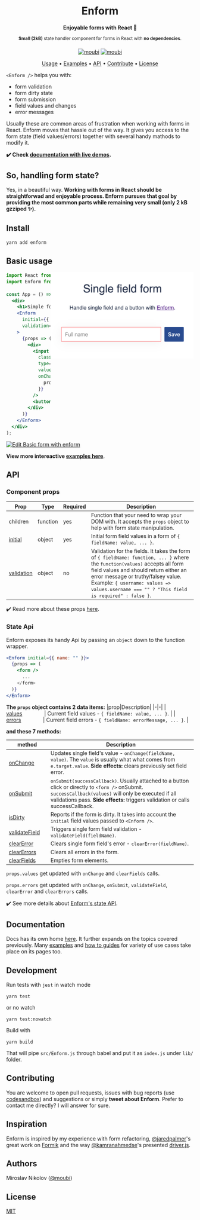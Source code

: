 <div align="center">
<h1>Enform</h1>

**Enjoyable forms with React 🍿**

<sup>**Small (2kB)** state handler component for forms in React with **no dependencies**.</sup>

[![moubi](https://img.shields.io/npm/v/enform?style=flat-square)](https://www.npmjs.com/package/enform) [![moubi](https://img.shields.io/github/license/moubi/enform?style=flat-square)](LICENSE)

[Usage](docs/index.md#basic-form-field-and-a-button) • [Examples](docs/index.md) • [API](docs/index.md#api) • [Contribute](#contributing) • [License](LICENSE)
</div>

`<Enform />` helps you with:
 - form validation
 - form dirty state
 - form submission
 - field values and changes
 - error messages

Usually these are common areas of frustration when working with forms in React. Enform moves that hassle out of the way. It gives you access to the form state (field values/errors) together with several handy mathods to modify it.

**✔️ Check [documentation with live demos](docs/index.md).**

## So, handling form state?
Yes, in a beautiful way. **Working with forms in React should be straightforwad and enjoyable process. Enform pursues that goal by providing the most common parts while remaining very small (only 2 kB gzziped ✨).**

## Install
```
yarn add enform
```

## Basic usage
<img align="right" width="385" src="./assets/basic_example.png">

```jsx
import React from "react";
import Enform from "enform";

const App = () => (
  <div>
    <h1>Simple form</h1>
    <Enform
      initial={{ name: "" }}
      validation={{ name: values => values.name === "" }}
    >
      {props => (
        <div>
          <input
            className={props.errors.name ? "error" : ""}
            type="text"
            value={props.values.name}
            onChange={e => {
              props.onChange("name", e.target.value);
            }}
          />
          <button onClick={props.onSubmit}>Submit</button>
        </div>
      )}
    </Enform>
  </div>
);
```
[![Edit Basic form with enform](https://codesandbox.io/static/img/play-codesandbox.svg)](https://codesandbox.io/s/newsletter-form-with-enform-dv69b?fontsize=14&hidenavigation=1&theme=dark)

**View more intereactive [examples here](docs/index.md)**.

## API
### Component props
| Prop          | Type          | Required | Description |
| ------------- | ------------- | -------- | ----------- |
| children      | function      | yes      | Function that your need to wrap your DOM with. It accepts the `props` object to help with form state manipulation. |
| [initial](#initial--field_namestring-initial_valueany----required)       | object        | yes      | Initial form field values in a form of `{ fieldName: value, ... }`. |
| [validation](#validation--field_namestring-valuesobject--boolstring-)    | object        | no       | Validation for the fields. It takes the form of `{ fieldName: function, ... }` where the `function(values)` accepts all form field values and should return either an error message or truthy/falsey value. Example: `{ username: values => values.username === "" ? "This field is required" : false }`. |
✔️ Read more about these props [here](#enform-component-props).

### State Api
Enform exposes its handy Api by passing an `object` down to the function wrapper.
```jsx
<Enform initial={{ name: "" }}>
  {props => (
    <form />
      ...
    </form>
  )}
</Enform>
```
**The `props` object contains 2 data items:**
|prop|Description|
|-|-|
| [values](#propvalues--field_namestring-valuestring)&nbsp;&nbsp;&nbsp;&nbsp;&nbsp;&nbsp;&nbsp;&nbsp;&nbsp;&nbsp;&nbsp;&nbsp;&nbsp;&nbsp; |  Current field values - `{ fieldName: value, ... }`. |
| [errors](#propserrors--field_namestring-valueboolstring)&nbsp;&nbsp;&nbsp;&nbsp;&nbsp;&nbsp;&nbsp;&nbsp;&nbsp;&nbsp;&nbsp;&nbsp;&nbsp;&nbsp; | Current field errors - `{ fieldName: errorMessage, ... }`. |

**and these 7 methods:**

|method|Description|
|-|-|
| [onChange](#propsonchange-field_namestring-valuestring--void)     |  Updates single field's value - `onChange(fieldName, value)`. The `value` is usually what what comes from `e.target.value`. **Side effects:** clears previously set field error. |
| [onSubmit](#propsonsubmit-successcallbackfunction--void)     | `onSubmit(successCallback)`. Usually attached to a button click or directly to `<form />` onSubmit. `successCallback(values)` will only be executed if all validations pass. **Side effects:** triggers validation or calls successCallback. |
| [isDirty](#propsisdirty---bool)      |  Reports if the form is dirty. It takes into account the `initial` field values passed to `<Enform />`. |
| [validateField](#propsvalidatefield-field_namestring--bool)&nbsp;&nbsp;&nbsp;&nbsp; | Triggers single form field validation - `validateField(fieldName)`. |
| [clearError](#propsclearerror-field_namestring--void)    | Clears single form field's error - `clearError(fieldName)`. |
| [clearErrors](#propsclearerrors---void)   | Clears all errors in the form. |
| [clearFields](#propsclearfields---void)   | Empties form elements. |

`props.values` get updated with `onChange` and `clearFields` calls.

`props.errors` get updated with `onChange`, `onSubmit`, `validateField`, `clearError` and `clearErrors` calls.

✔️ See more details about [Enform's state API](#enform-state-api).

## Documentation
Docs has its own home [here](docs/index.md). It further expands on the topics covered previously. Many [examples](#examples) and [how to guides](#how-to) for variety of use cases take place on its pages too.

## Development
Run tests with `jest` in watch mode
```
yarn test
```
or no watch

```
yarn test:nowatch
```

Build with
```
yarn build
```
That will pipe `src/Enform.js` through babel and put it as `index.js` under `lib/` folder.

## Contributing
You are welcome to open pull requests, issues with bug reports (use [codesandbox](https://codesandbox.io/)) and suggestions or simply **tweet about Enform**. Prefer to contact me directly? I will answer for sure.

## Inspiration
Enform is inspired by my experience with form refactoring, [@jaredpalmer](https://jaredpalmer.com/)'s great work on [Formik](https://github.com/jaredpalmer/formik) and the way [@kamranahmedse](https://github.com/kamranahmedse)'s presented [driver.js](https://github.com/kamranahmedse/driver.js).

## Authors
Miroslav Nikolov ([@moubi](https://github.com/moubi))

## License
[MIT](LICENSE)
